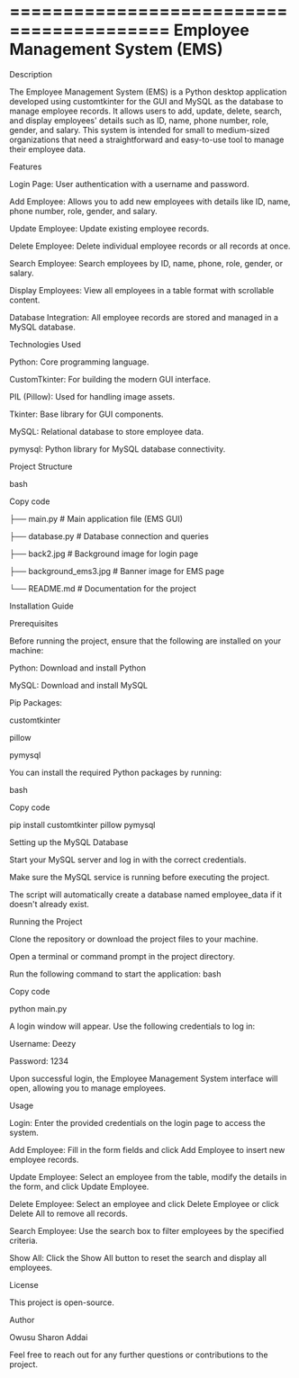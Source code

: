 =========================================
Employee Management System (EMS)
==========================================
Description

The Employee Management System (EMS) is a Python desktop application developed using customtkinter for the GUI and MySQL as the database to manage employee records. It allows users to add, update, delete, search, and display employees' details such as ID, name, phone number, role, gender, and salary. This system is intended for small to medium-sized organizations that need a straightforward and easy-to-use tool to manage their employee data.

Features

Login Page: User authentication with a username and password.

Add Employee: Allows you to add new employees with details like ID, name, phone number, role, gender, and salary.

Update Employee: Update existing employee records.

Delete Employee: Delete individual employee records or all records at once.

Search Employee: Search employees by ID, name, phone, role, gender, or salary.

Display Employees: View all employees in a table format with scrollable content.

Database Integration: All employee records are stored and managed in a MySQL database.

Technologies Used

Python: Core programming language.

CustomTkinter: For building the modern GUI interface.

PIL (Pillow): Used for handling image assets.

Tkinter: Base library for GUI components.

MySQL: Relational database to store employee data.

pymysql: Python library for MySQL database connectivity.

Project Structure

bash

Copy code

├── main.py              # Main application file (EMS GUI)

├── database.py          # Database connection and queries

├── back2.jpg             # Background image for login page

├── background_ems3.jpg  # Banner image for EMS page

└── README.md            # Documentation for the project

Installation Guide

Prerequisites

Before running the project, ensure that the following are installed on your machine:

Python: Download and install Python

MySQL: Download and install MySQL

Pip Packages:

customtkinter

pillow

pymysql

You can install the required Python packages by running:

bash

Copy code

pip install customtkinter pillow pymysql

Setting up the MySQL Database

Start your MySQL server and log in with the correct credentials.

Make sure the MySQL service is running before executing the project.

The script will automatically create a database named employee_data if it doesn't already exist.

Running the Project

Clone the repository or download the project files to your machine.

Open a terminal or command prompt in the project directory.

Run the following command to start the application:
bash

Copy code

python main.py

A login window will appear. Use the following credentials to log in:

Username: Deezy

Password: 1234

Upon successful login, the Employee Management System interface will open, allowing you to manage employees.

Usage

Login: Enter the provided credentials on the login page to access the system.

Add Employee: Fill in the form fields and click Add Employee to insert new employee records.

Update Employee: Select an employee from the table, modify the details in the form, and click Update Employee.

Delete Employee: Select an employee and click Delete Employee or click Delete All to remove all records.

Search Employee: Use the search box to filter employees by the specified criteria.

Show All: Click the Show All button to reset the search and display all employees.


License

This project is open-source.

Author

Owusu Sharon Addai

Feel free to reach out for any further questions or contributions to the project.
